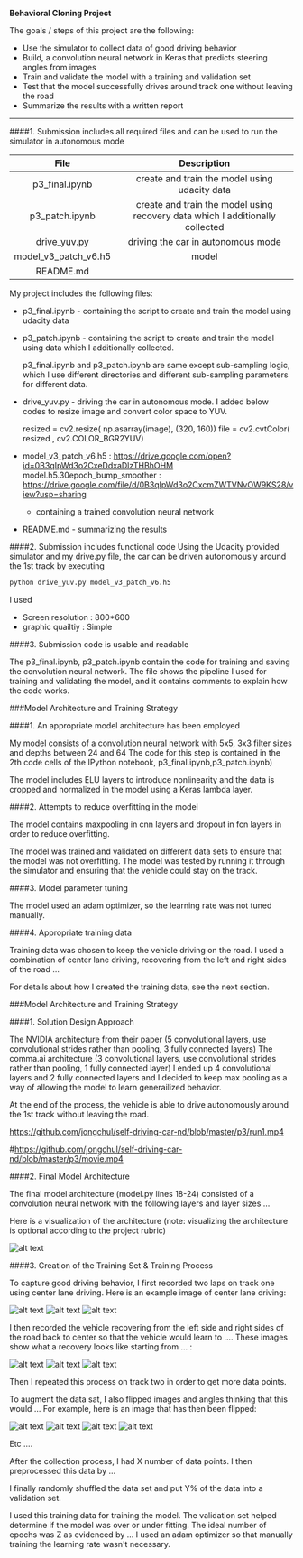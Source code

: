 **Behavioral Cloning Project**

The goals / steps of this project are the following:
* Use the simulator to collect data of good driving behavior
* Build, a convolution neural network in Keras that predicts steering angles from images
* Train and validate the model with a training and validation set
* Test that the model successfully drives around track one without leaving the road
* Summarize the results with a written report


[//]: # (Image References)

[image1]: ./examples/model.png "Model Visualization"
[image2]: ./examples/placeholder.png "Grayscaling"
[image3]: ./examples/recovery1.jpg "Recovery Image"
[image4]: ./examples/recovery2.jpg "Recovery Image"
[image5]: ./examples/recovery3.jpg "Recovery Image"

[image6]: ./examples/udacity1.jpg "Recovery Image"
[image7]: ./examples/udacity2.jpg "Recovery Image"
[image8]: ./examples/udacity3.jpg "Recovery Image"

[image9]: ./examples/raw.png "Recovery Image"
[image10]: ./examples/yuv.png "Recovery Image"
[image11]: ./examples/flip.png "Recovery Image"
[image12]: ./examples/final.png "Recovery Image"



---


####1. Submission includes all required files and can be used to run the simulator in autonomous mode



| File         				|     Description	        					  					  				| 
|:-------------------------:|:---------------------------------------------------------------------------------:| 
| p3_final.ipynb   			| create and train the model using udacity data   									| 
| p3_patch.ipynb    	 	| create and train the model using recovery data which I additionally collected 	|
| drive_yuv.py				| driving the car in autonomous mode												|
| model_v3_patch_v6.h5 		| model 																			|
|  README.md	 	 	  	| 																					|




My project includes the following files:
* p3_final.ipynb - containing the script to create and train the model using udacity data
* p3_patch.ipynb - containing the script to create and train the model using data which I additionally collected. 

    p3_final.ipynb and p3_patch.ipynb are same except sub-sampling logic, which I use different directories and different 
    sub-sampling parameters for different data.

* drive_yuv.py - driving the car in autonomous mode. I added below codes to resize image and convert color space to YUV.
                                                     
     resized = cv2.resize( np.asarray(image), (320, 160))
     file = cv2.cvtColor( resized , cv2.COLOR_BGR2YUV)


* model_v3_patch_v6.h5 
  : https://drive.google.com/open?id=0B3qIpWd3o2CxeDdxaDlzTHBhOHM
  model.h5.30epoch_bump_smoother 
  : https://drive.google.com/file/d/0B3qIpWd3o2CxcmZWTVNvOW9KS28/view?usp=sharing
  - containing a trained convolution neural network 
  
* README.md - summarizing the results

####2. Submission includes functional code
Using the Udacity provided simulator and my drive.py file, the car can be driven autonomously around the 1st track by executing 
```sh
python drive_yuv.py model_v3_patch_v6.h5
```
I used 
  - Screen resolution : 800*600  
  - graphic quailtiy : Simple

####3. Submission code is usable and readable

The p3_final.ipynb, p3_patch.ipynb contain the code for training and saving the convolution neural network. The file shows the pipeline I used for training and validating the model, and it contains comments to explain how the code works.

###Model Architecture and Training Strategy

####1. An appropriate model architecture has been employed

My model consists of a convolution neural network with 5x5, 3x3 filter sizes and depths between 24 and 64 
The code for this step is contained in the 2th code cells of the IPython notebook, p3_final.ipynb,p3_patch.ipynb) 

The model includes ELU layers to introduce nonlinearity and the data is cropped and normalized in the model using a Keras lambda layer. 

####2. Attempts to reduce overfitting in the model

The model contains maxpooling in cnn layers and dropout in fcn layers  in order to reduce overfitting. 

The model was trained and validated on different data sets to ensure that the model was not overfitting. The model was tested by running it through the simulator and ensuring that the vehicle could stay on the track.

####3. Model parameter tuning

The model used an adam optimizer, so the learning rate was not tuned manually.

####4. Appropriate training data

Training data was chosen to keep the vehicle driving on the road. I used a combination of center lane driving, recovering from the left and right sides of the road ... 

For details about how I created the training data, see the next section. 

###Model Architecture and Training Strategy

####1. Solution Design Approach

The NVIDIA architecture from their paper (5 convolutional layers, use convolutional strides rather than pooling, 3 fully connected layers)
The comma.ai architecture (3 convolutional layers, use convolutional strides rather than pooling, 1 fully connected layer)
I ended up 4 convolutional layers and 2 fully connected layers and I decided to keep max pooling as a way of allowing the model to learn generailized behavior.

At the end of the process, the vehicle is able to drive autonomously around the 1st track without leaving the road.

https://github.com/jongchul/self-driving-car-nd/blob/master/p3/run1.mp4

#https://github.com/jongchul/self-driving-car-nd/blob/master/p3/movie.mp4

####2. Final Model Architecture

The final model architecture (model.py lines 18-24) consisted of a convolution neural network with the following layers and layer sizes ...

Here is a visualization of the architecture (note: visualizing the architecture is optional according to the project rubric)

![alt text][image1]

####3. Creation of the Training Set & Training Process

To capture good driving behavior, I first recorded two laps on track one using center lane driving. Here is an example image of center lane driving:

![alt text][image6]
![alt text][image7]
![alt text][image8]

I then recorded the vehicle recovering from the left side and right sides of the road back to center so that the vehicle would learn to .... These images show what a recovery looks like starting from ... :

![alt text][image3]
![alt text][image4]
![alt text][image5]

Then I repeated this process on track two in order to get more data points.

To augment the data sat, I also flipped images and angles thinking that this would ... For example, here is an image that has then been flipped:

![alt text][image9]
![alt text][image10]
![alt text][image11]
![alt text][image12]

Etc ....

After the collection process, I had X number of data points. I then preprocessed this data by ...


I finally randomly shuffled the data set and put Y% of the data into a validation set. 

I used this training data for training the model. The validation set helped determine if the model was over or under fitting. The ideal number of epochs was Z as evidenced by ... I used an adam optimizer so that manually training the learning rate wasn't necessary.
